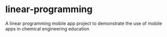 # linear-programming
A linear programming mobile app project to demonstrate the use of mobile apps in chemical engineering education
